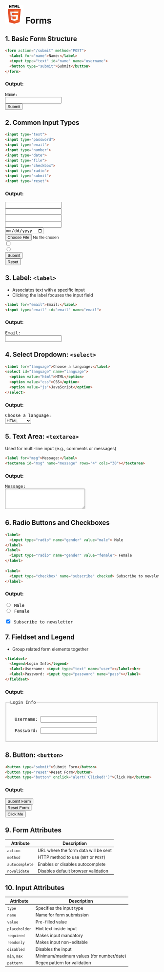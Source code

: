 # ![ ](../assets/html-logo.svg) Forms

## 1. Basic Form Structure

```html
<form action="/submit" method="POST">
  <label for="name">Name:</label>
  <input type="text" id="name" name="username">
  <button type="submit">Submit</button>
</form>
```

### Output:

<pre>
<form action="/submit" method="POST"><label for="name">Name:</label>
<input type="text" id="name" name="username">
<button type="submit">Submit</button>
</form></pre>

## 2. Common Input Types

```html
<input type="text">
<input type="password">
<input type="email">
<input type="number">
<input type="date">
<input type="file">
<input type="checkbox">
<input type="radio">
<input type="submit">
<input type="reset">
```

### Output:

<pre>
<input type="text">
<input type="password">
<input type="email">
<input type="number">
<input type="date">
<input type="file">
<input type="checkbox">
<input type="radio">
<input type="submit">
<input type="reset">
</pre>

## 3. Label: `<label>`

* Associates text with a specific input
* Clicking the label focuses the input field

```html
<label for="email">Email:</label>
<input type="email" id="email" name="email">
```

### Output:

<pre>
<label for="email">Email:</label>
<input type="email" id="email" name="email">
</pre>

## 4. Select Dropdown: `<select>`

```html
<label for="language">Choose a language:</label>
<select id="language" name="language">
  <option value="html">HTML</option>
  <option value="css">CSS</option>
  <option value="js">JavaScript</option>
</select>
```

### Output:

<pre>
<label for="language">Choose a language:</label>
<select id="language" name="language">
  <option value="html">HTML</option>
  <option value="css">CSS</option>
  <option value="js">JavaScript</option>
</select>
</pre>

## 5. Text Area: `<textarea>`

Used for multi-line input (e.g., comments or messages)

```html
<label for="msg">Message:</label>
<textarea id="msg" name="message" rows="4" cols="30"></textarea>
```

### Output:

<pre>
<label for="msg">Message:</label>
<textarea id="msg" name="message" rows="4" cols="30"></textarea></pre>

## 6. Radio Buttons and Checkboxes

```html
<label>
  <input type="radio" name="gender" value="male"> Male
</label>
<label>
  <input type="radio" name="gender" value="female"> Female
</label>

<label>
  <input type="checkbox" name="subscribe" checked> Subscribe to newsletter
</label>
```

### Output:

<pre>
<label><input type="radio" name="gender" value="male"> Male</label>
<label><input type="radio" name="gender" value="female"> Female</label>

<label><input type="checkbox" name="subscribe" checked> Subscribe to newsletter</label>
</pre>

## 7. Fieldset and Legend

* Group related form elements together

```html
<fieldset>
  <legend>Login Info</legend>
  <label>Username: <input type="text" name="user"></label><br>
  <label>Password: <input type="password" name="pass"></label>
</fieldset>
```

### Output:

<pre>
<fieldset>
  <legend>Login Info</legend>
  <label>Username: <input type="text" name="user"></label><br>
  <label>Password: <input type="password" name="pass"></label>

</fieldset></pre>

## 8. Button: `<button>`

```html
<button type="submit">Submit Form</button>
<button type="reset">Reset Form</button>
<button type="button" onclick="alert('Clicked!')">Click Me</button>
```

### Output:

<pre>
<button type="submit">Submit Form</button>
<button type="reset">Reset Form</button>
<button type="button" onclick="alert('Clicked!')">Click Me</button>
</pre>

## 9. Form Attributes

| Attribute      | Description                          |
| -------------- | ------------------------------------ |
| `action`       | URL where the form data will be sent |
| `method`       | HTTP method to use (`GET` or `POST`) |
| `autocomplete` | Enables or disables autocomplete     |
| `novalidate`   | Disables default browser validation  |

## 10. Input Attributes

| Attribute     | Description                              |
| ------------- | ---------------------------------------- |
| `type`        | Specifies the input type                 |
| `name`        | Name for form submission                 |
| `value`       | Pre-filled value                         |
| `placeholder` | Hint text inside input                   |
| `required`    | Makes input mandatory                    |
| `readonly`    | Makes input non-editable                 |
| `disabled`    | Disables the input                       |
| `min`, `max`  | Minimum/maximum values (for number/date) |
| `pattern`     | Regex pattern for validation             |
